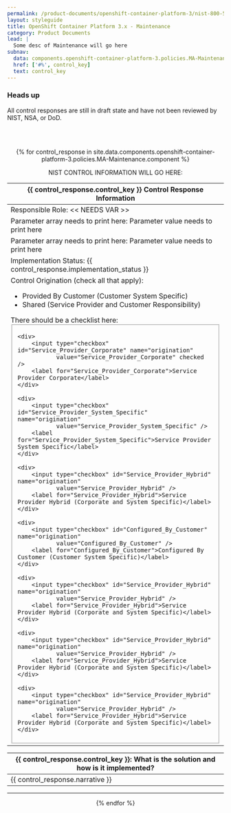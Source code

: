 ```yaml
---
permalink: /product-documents/openshift-container-platform-3/nist-800-53/ma/
layout: styleguide
title: OpenShift Container Platform 3.x - Maintenance
category: Product Documents
lead: |
  Some desc of Maintenance will go here
subnav:
  data: components.openshift-container-platform-3.policies.MA-Maintenance.component
  href: ['#%', control_key]
  text: control_key
---
```


<!--
	- name: django-designstandards
  distribution: Django
  url: https://github.com/department-of-veterans-affairs/django-designstandards
  author:
    name: Paul Tagliamonte (USDS)
    url: https://github.com/paultag
  notes: "This package provides access to the Design System in [Django](https://www.djangoproject.com/) applications."


- control_key: AC-1
  standard_key: NIST-800-53
  covered_by: []
  implementation_status: not applicable
  narrative:
    - text: ''
 #   - text: |
 #       'AC-1 is an organizational control outside the scope of
 #       Ansible 
-->

<div class="usa-alert usa-alert-warning">
  <div class="usa-alert-body">
    <h3 class="usa-alert-heading">Heads up</h3>
    <p class="usa-alert-text">All control responses are still in draft state and have not been reviewed by NIST, NSA, or DoD.</p>
  </div>
</div>

<br /><br />

<!-- BEGIN CONTROL RESPONSE TABLE -->
<center>
{% for control_response in site.data.components.openshift-container-platform-3.policies.MA-Maintenance.component %}

NIST CONTROL INFORMATION WILL GO HERE:
<!--
control:
{% for control in site.data.nist-800-53-latest.{{ control_response.control_key }} %}
{{ control.name }}
{% endfor %}
-->

<table width="85%">
  <thead>
    <tr id="{{ control_response.control_key }}">
      <th scope="row">
        <strong>
          <center>
            {{ control_response.control_key }} Control Response Information
          </center>
        </strong>
      </th>
    </tr>
  </thead>
  <tr>
    <td>Responsible Role: << NEEDS VAR >></td>
  </tr>
  <tr>
    <td>Parameter array needs to print here:  Parameter value needs to print here</td>
  </tr>
  <tr>
    <td>Parameter array needs to print here:  Parameter value needs to print here</td>
  </tr>
  <tr>
    <td>Implementation Status: {{ control_response.implementation_status }}</td>
  </tr>
  <tr>
    <td>Control Origination (check all that apply):
      <ul>
        <li>Provided By Customer (Customer System Specific)</li>
        <li>Shared (Service Provider and Customer Responsibility)</li>
      </ul>
      There should be a checklist here:
      <fieldset>
  
    <div>
        <input type="checkbox" id="Service_Provider_Corporate" name="origination"
               value="Service_Provider_Corporate" checked />
        <label for="Service_Provider_Corporate">Service Provider Corporate</label>
    </div>

    <div>
        <input type="checkbox" id="Service_Provider_System_Specific" name="origination"
               value="Service_Provider_System_Specific" />
        <label for="Service_Provider_System_Specific">Service Provider System Specific</label>
    </div>

    <div>
        <input type="checkbox" id="Service_Provider_Hybrid" name="origination"
               value="Service_Provider_Hybrid" />
        <label for="Service_Provider_Hybrid">Service Provider Hybrid (Corporate and System Specific)</label>
    </div>

    <div>
        <input type="checkbox" id="Configured_By_Customer" name="origination"
               value="Configured_By_Customer" />
        <label for="Configured_By_Customer">Configured By Customer (Customer System Specific)</label>
    </div>

    <div>
        <input type="checkbox" id="Service_Provider_Hybrid" name="origination"
               value="Service_Provider_Hybrid" />
        <label for="Service_Provider_Hybrid">Service Provider Hybrid (Corporate and System Specific)</label>
    </div>

    <div>
        <input type="checkbox" id="Service_Provider_Hybrid" name="origination"
               value="Service_Provider_Hybrid" />
        <label for="Service_Provider_Hybrid">Service Provider Hybrid (Corporate and System Specific)</label>
    </div>

    <div>
        <input type="checkbox" id="Service_Provider_Hybrid" name="origination"
               value="Service_Provider_Hybrid" />
        <label for="Service_Provider_Hybrid">Service Provider Hybrid (Corporate and System Specific)</label>
    </div>

</fieldset>
    </td>
  </tr>
</table>

<table width="85%">
  <thead>
    <tr>
      <th>{{ control_response.control_key }}: What is the solution and how is it implemented?</th>
    </tr>
  </thead>
  <tr>
    <td>
      <!--
      {% if control_response.narrative %}
      {{ control_response.narrative | markdownify | replace: '<p>', '' | replace: '</p>', '' }}
      {% else %}
      working on sub-elements!
      {% endif %}
      -->
      {{ control_response.narrative }}
    </td>
  </tr>
</table>

<div class="usa-grid">
  <hr class="homepage-rule center-diamond" />
</div>
{% endfor %}
</center>
<!-- END CONTROL RESPONSE LOOP -->

[open an issue]: https://github.com/uswds/uswds-site/issues/new
[send us an email]: mailto:uswds@gsa.gov
